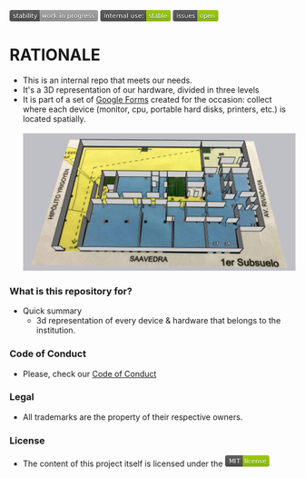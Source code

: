 ![stability-work_in_progress](images/477405737-stability_work_in_progress.png)
![internaluse-green](images/3847436881-internal_use_stable.png)
![issues-open](images/2944199103-issues_open.png)

# RATIONALE #

* This is an internal repo that meets our needs.
* It's a 3D representation of our hardware, divided in three levels
* It is part of a set of [Google Forms](Google_forms.md) created for the occasion: collect where each device (monitor, cpu, portable hard disks, printers, etc.) is located spatially.
<BR></BR>
![1erSubsuelo](images/1erSubsuelo.png)
### What is this repository for? ###

* Quick summary
    - 3d representation of every device & hardware that belongs to the institution.

### Code of Conduct

* Please, check our [Code of Conduct](Code_of_conduct.md)

### Legal ###

* All trademarks are the property of their respective owners.

### License ###

* The content of this project itself is licensed under the ![MIT Licence](images/2049852260-MIT-license-green.png)
